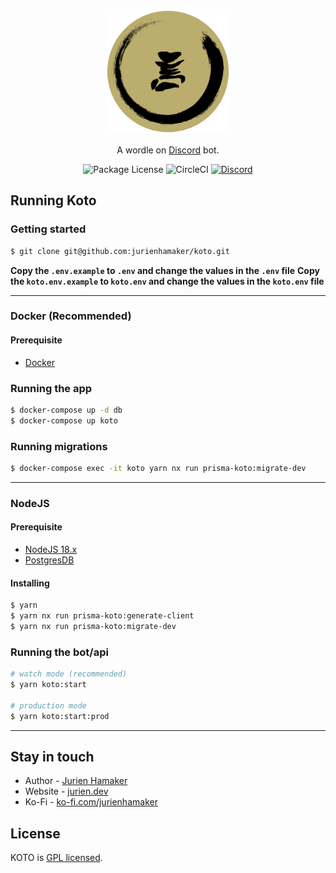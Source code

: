<p align="center">
  <a href="https://discord.gg/UttZbEd9zn" target="blank"><img src="https://raw.githubusercontent.com/jurienhamaker/Yugen/main/assets/koto%20sticker.png" width="200" alt="Koto logo" /></a>
</p>

  <p align="center">A wordle on <a href="http://discord.com" target="_blank">Discord</a> bot.</p>
    <p align="center">
      <img src="https://img.shields.io/github/license/jurrienhamaker/koto" alt="Package License" />
      <img src="https://img.shields.io/github/actions/workflow/status/jurienhamaker/koto/koto.yml" alt="CircleCI" />
      <a href="https://discord.gg/UttZbEd9zn" target="_blank"><img src="https://img.shields.io/badge/discord-online-brightgreen.svg" alt="Discord"/></a>
    </p>
  <!--[![Backers on Open Collective](https://opencollective.com/nest/backers/badge.svg)](https://opencollective.com/nest#backer)
  [![Sponsors on Open Collective](https://opencollective.com/nest/sponsors/badge.svg)](https://opencollective.com/nest#sponsor)-->

## Running Koto

### Getting started

```bash
$ git clone git@github.com:jurienhamaker/koto.git
```

**Copy the `.env.example` to `.env` and change the values in the `.env` file**
**Copy the `koto.env.example` to `koto.env` and change the values in the `koto.env` file**

---

### Docker (Recommended)

#### Prerequisite

-   [Docker](https://www.docker.com/)

### Running the app

```bash
$ docker-compose up -d db
$ docker-compose up koto
```

### Running migrations

```bash
$ docker-compose exec -it koto yarn nx run prisma-koto:migrate-dev
```

---

### NodeJS

#### Prerequisite

-   [NodeJS 18.x](https://nodejs.org/en/download)
-   [PostgresDB](https://www.postgresql.org/)

#### Installing

```bash
$ yarn
$ yarn nx run prisma-koto:generate-client
$ yarn nx run prisma-koto:migrate-dev
```

### Running the bot/api

```bash
# watch mode (recommended)
$ yarn koto:start

# production mode
$ yarn koto:start:prod
```

---

## Stay in touch

-   Author - [Jurien Hamaker](https://jurien.dev)
-   Website - [jurien.dev](https://jurien.dev/)
-   Ko-Fi - [ko-fi.com/jurienhamaker](https://ko-fi.com/jurienhamaker)

## License

KOTO is [GPL licensed](LICENSE).
